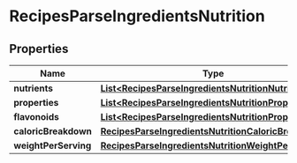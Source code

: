 

# RecipesParseIngredientsNutrition

## Properties

Name | Type | Description | Notes
------------ | ------------- | ------------- | -------------
**nutrients** | [**List&lt;RecipesParseIngredientsNutritionNutrients&gt;**](RecipesParseIngredientsNutritionNutrients.md) |  | 
**properties** | [**List&lt;RecipesParseIngredientsNutritionProperties&gt;**](RecipesParseIngredientsNutritionProperties.md) |  | 
**flavonoids** | [**List&lt;RecipesParseIngredientsNutritionProperties&gt;**](RecipesParseIngredientsNutritionProperties.md) |  | 
**caloricBreakdown** | [**RecipesParseIngredientsNutritionCaloricBreakdown**](RecipesParseIngredientsNutritionCaloricBreakdown.md) |  | 
**weightPerServing** | [**RecipesParseIngredientsNutritionWeightPerServing**](RecipesParseIngredientsNutritionWeightPerServing.md) |  | 




